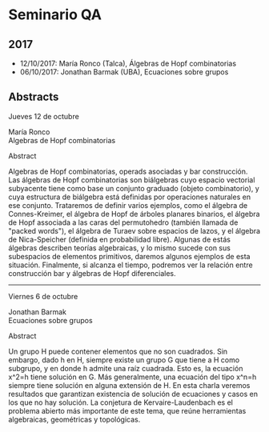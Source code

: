 # Seminario QA

## 2017

*   12/10/2017: María Ronco (Talca), Álgebras de Hopf combinatorias
*   06/10/2017: Jonathan Barmak (UBA), Ecuaciones sobre grupos

## Abstracts


Jueves 12 de octubre  

María Ronco  
Algebras de Hopf combinatorias  

Abstract  

Algebras de Hopf combinatorias, operads asociadas y bar construcción. Las álgebras de Hopf combinatorias son biálgebras cuyo espacio vectorial subyacente tiene como base un conjunto graduado (objeto combinatorio), y cuya estructura de biálgebra está definidas por operaciones naturales en ese conjunto. Trataremos de definir varios ejemplos, como el álgebra de Connes-Kreimer, el álgebra de Hopf de árboles planares binarios, el álgebra de Hopf associada a las caras del permutohedro (también llamada de "packed words"), el álgebra de Turaev sobre espacios de lazos, y el álgebra de Nica-Speicher (definida en probabilidad libre). Algunas de estás álgebras describen teorías algebraicas, y lo mismo sucede con sus subespacios de elementos primitivos, daremos algunos ejemplos de esta situación. Finalmente, si alcanza el tiempo, podremos ver la relación entre construcción bar y álgebras de Hopf diferenciales.

* * *

Viernes 6 de octubre  

Jonathan Barmak  
Ecuaciones sobre grupos  

Abstract  

Un grupo H puede contener elementos que no son cuadrados. Sin embargo, dado h en H, siempre existe un grupo G que tiene a H como subgrupo, y en donde h admite una raíz cuadrada. Esto es, la ecuación x^2=h tiene solución en G. Más generalmente, una ecuación del tipo x^n=h siempre tiene solución en alguna extensión de H. En esta charla veremos resultados que garantizan existencia de solución de ecuaciones y casos en los que no hay solución. La conjetura de Kervaire-Laudenbach es el problema abierto más importante de este tema, que reúne herramientas algebraicas, geométricas y topológicas.

